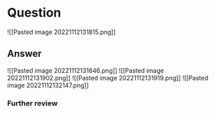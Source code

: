 # Question
![[Pasted image 20221112131815.png]]
## Answer
![[Pasted image 20221112131846.png]]
![[Pasted image 20221112131902.png]]
![[Pasted image 20221112131919.png]]
![[Pasted image 20221112132147.png]]

### Further review
